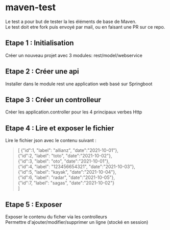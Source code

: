 # maven-test

Le test a pour but de tester la les éléments de base de Maven.  
Le test doit etre fork puis envoyé par mail, ou en faisant une PR sur ce repo.

## Etape 1 : Initialisation
Créer un nouveau projet avec 3 modules: rest/model/webservice

## Etape 2 : Créer une api
Installer dans le module rest une application web basé sur Springboot

## Etape 3 : Créer un controlleur
Créer les application.controller pour les 4 principaux verbes Http

## Etape 4 : Lire et exposer le fichier
Lire le fichier json avec le contenu suivant :  
 
>[
>    {"id":1, "label": "allianz", "date":"2021-10-01"},  
>    {"id":2, "label": "toto", "date":"2021-10-02"},  
>    {"id":3, "label": "oto", "date":"2021-10-01"},  
>    {"id":4, "label": "123456654321", "date":"2021-10-03"},  
>    {"id":5, "label": "kayak", "date":"2021-10-04"},  
>    {"id":6, "label": "radar", "date":"2021-10-05"},  
>    {"id":7, "label": "sagas", "date":"2021-10-02"}  
>]
  
## Etape 5 : Exposer
Exposer le contenu du ficher via les controlleurs  
Permettre d'ajouter/modifier/supprimer un ligne (stocké en session)

